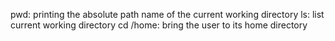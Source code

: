 pwd: printing the absolute path name of the current working directory
ls: list current working directory
cd /home: bring the user to its home directory
